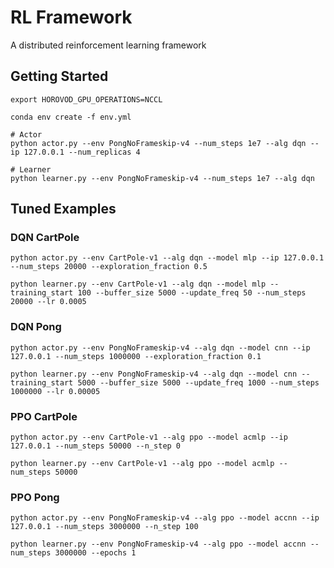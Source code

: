 # RL Framework

A distributed reinforcement learning framework

## Getting Started

```shell script
export HOROVOD_GPU_OPERATIONS=NCCL

conda env create -f env.yml

# Actor
python actor.py --env PongNoFrameskip-v4 --num_steps 1e7 --alg dqn --ip 127.0.0.1 --num_replicas 4

# Learner
python learner.py --env PongNoFrameskip-v4 --num_steps 1e7 --alg dqn
```

## Tuned Examples

### DQN CartPole

```shell script
python actor.py --env CartPole-v1 --alg dqn --model mlp --ip 127.0.0.1 --num_steps 20000 --exploration_fraction 0.5

python learner.py --env CartPole-v1 --alg dqn --model mlp --training_start 100 --buffer_size 5000 --update_freq 50 --num_steps 20000 --lr 0.0005
```

### DQN Pong

```shell script
python actor.py --env PongNoFrameskip-v4 --alg dqn --model cnn --ip 127.0.0.1 --num_steps 1000000 --exploration_fraction 0.1

python learner.py --env PongNoFrameskip-v4 --alg dqn --model cnn --training_start 5000 --buffer_size 5000 --update_freq 1000 --num_steps 1000000 --lr 0.00005
```

### PPO CartPole

```shell script
python actor.py --env CartPole-v1 --alg ppo --model acmlp --ip 127.0.0.1 --num_steps 50000 --n_step 0

python learner.py --env CartPole-v1 --alg ppo --model acmlp --num_steps 50000
```

### PPO Pong

```shell script
python actor.py --env PongNoFrameskip-v4 --alg ppo --model accnn --ip 127.0.0.1 --num_steps 3000000 --n_step 100

python learner.py --env PongNoFrameskip-v4 --alg ppo --model accnn --num_steps 3000000 --epochs 1
```